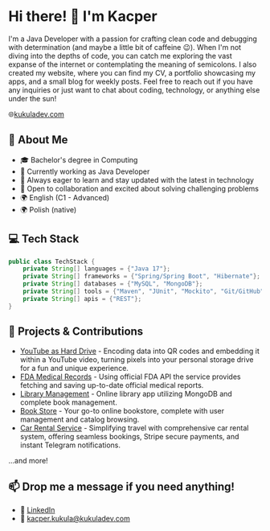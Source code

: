 # Hi there! 👋 I'm Kacper


I'm a Java Developer with a passion for crafting clean code and debugging with determination (and maybe a little bit of caffeine 😉). When I'm not diving into the depths of code, you can catch me exploring the vast expanse of the internet or contemplating the meaning of semicolons. I also created my website, where you can find my CV, a portfolio showcasing my apps, and a small blog for weekly posts. Feel free to reach out if you have any inquiries or just want to chat about coding, technology, or anything else under the sun!

🌐[kukuladev.com](www.kukuladev.com)

## 🚀 About Me

- 🎓 Bachelor's degree in Computing
- 💼 Currently working as Java Developer
- 🌱 Always eager to learn and stay updated with the latest in technology
- 🤝 Open to collaboration and excited about solving challenging problems
- 🌍 English (C1 - Advanced)
- 🌍 Polish (native)

## 💻 Tech Stack

```java
public class TechStack {
    private String[] languages = {"Java 17"};
    private String[] frameworks = {"Spring/Spring Boot", "Hibernate"};
    private String[] databases = {"MySQL", "MongoDB"};
    private String[] tools = {"Maven", "JUnit", "Mockito", "Git/GitHub", "Docker", "AWS", "Liquibase"};
    private String[] apis = {"REST"};
}
```

## 🚀 Projects & Contributions

- [YouTube as Hard Drive](https://github.com/kacper-kukula/yt-as-harddrive) - Encoding data into QR codes and embedding it within a YouTube video, turning pixels into your personal storage drive for a fun and unique experience.
- [FDA Medical Records](https://github.com/kacper-kukula/medrecords-api) - Using official FDA API the service provides fetching and saving up-to-date official medical reports.
- [Library Management](https://github.com/kacper-kukula/library-app) - Online library app utilizing MongoDB and complete book management.
- [Book Store](https://github.com/kacper-kukula/book-store) - Your go-to online bookstore, complete with user management and catalog browsing.
- [Car Rental Service](https://github.com/kacper-kukula/car-rental) - Simplifying travel with comprehensive car rental system, offering seamless bookings, Stripe secure payments, and instant Telegram notifications.

...and more!

## 📫 Drop me a message if you need anything!

- 💼 [LinkedIn](https://www.linkedin.com/in/kukulakacper/)
- 📧 kacper.kukula@kukuladev.com
